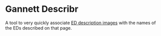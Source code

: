 # Gannett Describr

A tool to very quickly associate [ED description images](https://gannett.cc/docs#ed-descriptions) with the names of the EDs described on that page.
